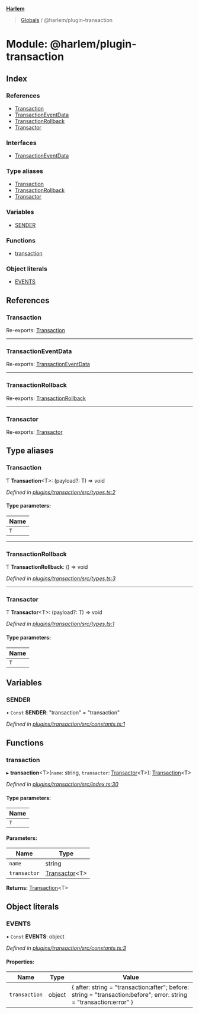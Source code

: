 **[Harlem](../README.md)**

> [Globals](../README.md) / @harlem/plugin-transaction

# Module: @harlem/plugin-transaction

## Index

### References

* [Transaction](_harlem_plugin_transaction.md#transaction)
* [TransactionEventData](_harlem_plugin_transaction.md#transactioneventdata)
* [TransactionRollback](_harlem_plugin_transaction.md#transactionrollback)
* [Transactor](_harlem_plugin_transaction.md#transactor)

### Interfaces

* [TransactionEventData](../interfaces/_harlem_plugin_transaction.transactioneventdata.md)

### Type aliases

* [Transaction](_harlem_plugin_transaction.md#transaction)
* [TransactionRollback](_harlem_plugin_transaction.md#transactionrollback)
* [Transactor](_harlem_plugin_transaction.md#transactor)

### Variables

* [SENDER](_harlem_plugin_transaction.md#sender)

### Functions

* [transaction](_harlem_plugin_transaction.md#transaction)

### Object literals

* [EVENTS](_harlem_plugin_transaction.md#events)

## References

### Transaction

Re-exports: [Transaction](_harlem_plugin_transaction.md#transaction)

___

### TransactionEventData

Re-exports: [TransactionEventData](../interfaces/_harlem_plugin_transaction.transactioneventdata.md)

___

### TransactionRollback

Re-exports: [TransactionRollback](_harlem_plugin_transaction.md#transactionrollback)

___

### Transactor

Re-exports: [Transactor](_harlem_plugin_transaction.md#transactor)

## Type aliases

### Transaction

Ƭ  **Transaction**\<T>: (payload?: T) => void

*Defined in [plugins/transaction/src/types.ts:2](https://github.com/andrewcourtice/harlem/blob/24564e7/plugins/transaction/src/types.ts#L2)*

#### Type parameters:

Name |
------ |
`T` |

___

### TransactionRollback

Ƭ  **TransactionRollback**: () => void

*Defined in [plugins/transaction/src/types.ts:3](https://github.com/andrewcourtice/harlem/blob/24564e7/plugins/transaction/src/types.ts#L3)*

___

### Transactor

Ƭ  **Transactor**\<T>: (payload?: T) => void

*Defined in [plugins/transaction/src/types.ts:1](https://github.com/andrewcourtice/harlem/blob/24564e7/plugins/transaction/src/types.ts#L1)*

#### Type parameters:

Name |
------ |
`T` |

## Variables

### SENDER

• `Const` **SENDER**: \"transaction\" = "transaction"

*Defined in [plugins/transaction/src/constants.ts:1](https://github.com/andrewcourtice/harlem/blob/24564e7/plugins/transaction/src/constants.ts#L1)*

## Functions

### transaction

▸ **transaction**\<T>(`name`: string, `transactor`: [Transactor](_harlem_plugin_transaction.md#transactor)\<T>): [Transaction](_harlem_plugin_transaction.md#transaction)\<T>

*Defined in [plugins/transaction/src/index.ts:30](https://github.com/andrewcourtice/harlem/blob/24564e7/plugins/transaction/src/index.ts#L30)*

#### Type parameters:

Name |
------ |
`T` |

#### Parameters:

Name | Type |
------ | ------ |
`name` | string |
`transactor` | [Transactor](_harlem_plugin_transaction.md#transactor)\<T> |

**Returns:** [Transaction](_harlem_plugin_transaction.md#transaction)\<T>

## Object literals

### EVENTS

▪ `Const` **EVENTS**: object

*Defined in [plugins/transaction/src/constants.ts:3](https://github.com/andrewcourtice/harlem/blob/24564e7/plugins/transaction/src/constants.ts#L3)*

#### Properties:

Name | Type | Value |
------ | ------ | ------ |
`transaction` | object | { after: string = "transaction:after"; before: string = "transaction:before"; error: string = "transaction:error" } |
